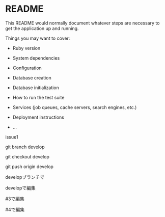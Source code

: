 # README

This README would normally document whatever steps are necessary to get the
application up and running.

Things you may want to cover:

* Ruby version

* System dependencies

* Configuration

* Database creation

* Database initialization

* How to run the test suite

* Services (job queues, cache servers, search engines, etc.)

* Deployment instructions

* ...



issue1

git branch develop

git checkout develop

git push origin develop

developブランチで


developで編集

#3で編集

#4で編集